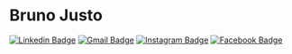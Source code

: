 # Bruno Justo
[![Linkedin Badge](https://img.shields.io/badge/-brunojusto-blue?style=flat-square&logo=Linkedin&logoColor=white&link=https://www.linkedin.com/in/brunohjs/)](https://www.linkedin.com/in/brunohjs/)
[![Gmail Badge](https://img.shields.io/badge/-brunohjs@gmail.com-c14438?style=flat-square&logo=Gmail&logoColor=white&link=mailto:brunohjs@gmail.com)](mailto:brunohjs@gmail.com)
[![Instagram Badge](https://img.shields.io/badge/-obrunojusto-C13584?style=flat-square&logo=Instagram&logoColor=white&link=https://www.instagram.com/obrunojusto)](https://www.instagram.com/obrunojusto)
[![Facebook Badge](https://img.shields.io/badge/-brunojusto-4267B2?style=flat-square&logo=Facebook&logoColor=white&link=https://www.facebook.com/brunohenrique.justo)](https://www.facebook.com/brunohenrique.justo)
